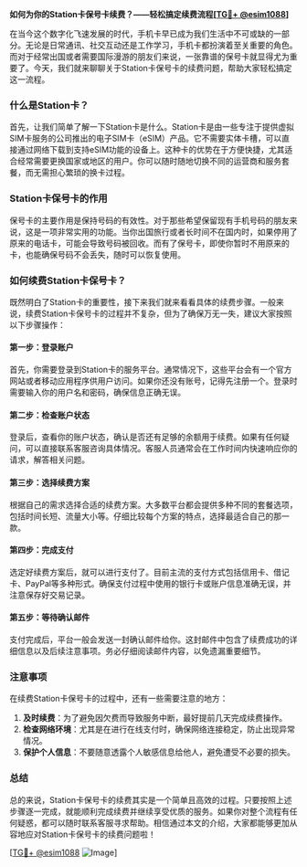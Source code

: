 **如何为你的Station卡保号卡续费？——轻松搞定续费流程[[TG💪+ @esim1088](https://t.me/s/esim1088)]**

在当今这个数字化飞速发展的时代，手机卡早已成为我们生活中不可或缺的一部分。无论是日常通讯、社交互动还是工作学习，手机卡都扮演着至关重要的角色。而对于经常出国或者需要国际漫游的朋友们来说，一张靠谱的保号卡就显得尤为重要了。今天，我们就来聊聊关于Station卡保号卡的续费问题，帮助大家轻松搞定这一流程。

### 什么是Station卡？

首先，让我们简单了解一下Station卡是什么。Station卡是由一些专注于提供虚拟SIM卡服务的公司推出的电子SIM卡（eSIM）产品。它不需要实体卡槽，可以直接通过网络下载到支持eSIM功能的设备上。这种卡的优势在于方便快捷，尤其适合经常需要更换国家或地区的用户。你可以随时随地切换不同的运营商和服务套餐，而无需担心繁琐的换卡过程。

### Station卡保号卡的作用

保号卡的主要作用是保持号码的有效性。对于那些希望保留现有手机号码的朋友来说，这是一项非常实用的功能。当你出国旅行或者长时间不在国内时，如果停用了原来的电话卡，可能会导致号码被回收。而有了保号卡，即使你暂时不用原来的卡，也能确保号码不会丢失，随时可以恢复使用。

### 如何续费Station卡保号卡？

既然明白了Station卡的重要性，接下来我们就来看看具体的续费步骤。一般来说，续费Station卡保号卡的过程并不复杂，但为了确保万无一失，建议大家按照以下步骤操作：

#### 第一步：登录账户

首先，你需要登录到Station卡的服务平台。通常情况下，这些平台会有一个官方网站或者移动应用程序供用户访问。如果你还没有账号，记得先注册一个。登录时需要输入你的用户名和密码，确保信息正确无误。

#### 第二步：检查账户状态

登录后，查看你的账户状态，确认是否还有足够的余额用于续费。如果有任何疑问，可以直接联系客服咨询具体情况。客服人员通常会在工作时间内快速响应你的请求，解答相关问题。

#### 第三步：选择续费方案

根据自己的需求选择合适的续费方案。大多数平台都会提供多种不同的套餐选项，包括时间长短、流量大小等。仔细比较每个方案的特点，选择最适合自己的那一款。

#### 第四步：完成支付

选定好续费方案后，就可以进行支付了。目前主流的支付方式包括信用卡、借记卡、PayPal等多种形式。确保支付过程中使用的银行卡或账户信息准确无误，并注意保存好交易记录。

#### 第五步：等待确认邮件

支付完成后，平台一般会发送一封确认邮件给你。这封邮件中包含了续费成功的详细信息以及后续注意事项。务必仔细阅读邮件内容，以免遗漏重要细节。

### 注意事项

在续费Station卡保号卡的过程中，还有一些需要注意的地方：

1. **及时续费**：为了避免因欠费而导致服务中断，最好提前几天完成续费操作。
2. **检查网络环境**：尤其是在进行在线支付时，确保网络连接稳定，防止出现异常情况。
3. **保护个人信息**：不要随意透露个人敏感信息给他人，避免遭受不必要的损失。

### 总结

总的来说，Station卡保号卡的续费其实是一个简单且高效的过程。只要按照上述步骤逐一完成，就能顺利完成续费并继续享受优质的服务。如果你对整个流程有任何疑惑，都可以随时联系客服寻求帮助。相信通过本文的介绍，大家都能够更加从容地应对Station卡保号卡的续费问题啦！

[[TG💪+ @esim1088](https://t.me/s/esim1088) ![Image](https://i.postimg.cc/4NQfJmqS/Snipaste-2025-05-13-00-14-12.png)]